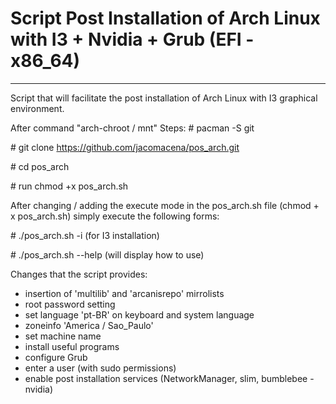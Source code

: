 # Script Post Installation of Arch Linux with I3 + Nvidia + Grub (EFI - x86_64)
-----------------------------------------------------------------------------------------------------

Script that will facilitate the post installation of Arch Linux with I3 graphical environment.

After command "arch-chroot / mnt"
Steps:
\# pacman -S git

\# git clone https://github.com/jacomacena/pos_arch.git

\# cd pos_arch

\# run chmod +x pos_arch.sh

After changing / adding the execute mode in the pos_arch.sh file (chmod + x pos_arch.sh) simply execute the following forms:

\# ./pos_arch.sh -i (for I3 installation)

\# ./pos_arch.sh --help (will display how to use)

Changes that the script provides:
- insertion of 'multilib' and 'arcanisrepo' mirrolists
- root password setting
- set language 'pt-BR' on keyboard and system language
- zoneinfo 'America / Sao_Paulo'
- set machine name
- install useful programs
- configure Grub
- enter a user (with sudo permissions)
- enable post installation services (NetworkManager, slim, bumblebee - nvidia)
